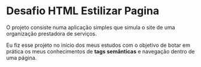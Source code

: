 # Desafio HTML Estilizar Pagina

O projeto consiste numa aplicação simples que simula o site de uma organização prestadora de serviços.

Eu fiz esse projeto no início dos meus estudos com o objetivo de botar em prática os meus conhecimentos de <b>tags semânticas</b>
e navegação dentro de uma página.
